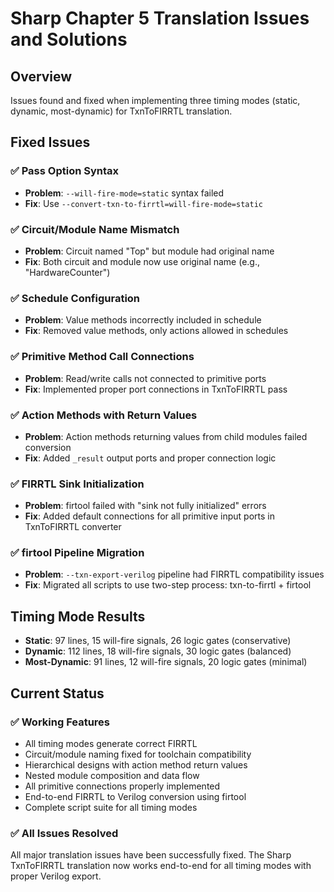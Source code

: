 # Sharp Chapter 5 Translation Issues and Solutions

## Overview

Issues found and fixed when implementing three timing modes (static, dynamic, most-dynamic) for TxnToFIRRTL translation.

## Fixed Issues

### ✅ Pass Option Syntax
- **Problem**: `--will-fire-mode=static` syntax failed
- **Fix**: Use `--convert-txn-to-firrtl=will-fire-mode=static`

### ✅ Circuit/Module Name Mismatch  
- **Problem**: Circuit named "Top" but module had original name
- **Fix**: Both circuit and module now use original name (e.g., "HardwareCounter")

### ✅ Schedule Configuration
- **Problem**: Value methods incorrectly included in schedule
- **Fix**: Removed value methods, only actions allowed in schedules

### ✅ Primitive Method Call Connections
- **Problem**: Read/write calls not connected to primitive ports
- **Fix**: Implemented proper port connections in TxnToFIRRTL pass

### ✅ Action Methods with Return Values
- **Problem**: Action methods returning values from child modules failed conversion
- **Fix**: Added `_result` output ports and proper connection logic

### ✅ FIRRTL Sink Initialization
- **Problem**: firtool failed with "sink not fully initialized" errors
- **Fix**: Added default connections for all primitive input ports in TxnToFIRRTL converter

### ✅ firtool Pipeline Migration
- **Problem**: `--txn-export-verilog` pipeline had FIRRTL compatibility issues
- **Fix**: Migrated all scripts to use two-step process: txn-to-firrtl + firtool

## Timing Mode Results

- **Static**: 97 lines, 15 will-fire signals, 26 logic gates (conservative)
- **Dynamic**: 112 lines, 18 will-fire signals, 30 logic gates (balanced)  
- **Most-Dynamic**: 91 lines, 12 will-fire signals, 20 logic gates (minimal)

## Current Status

### ✅ Working Features
- All timing modes generate correct FIRRTL
- Circuit/module naming fixed for toolchain compatibility
- Hierarchical designs with action method return values
- Nested module composition and data flow
- All primitive connections properly implemented
- End-to-end FIRRTL to Verilog conversion using firtool
- Complete script suite for all timing modes

### ✅ All Issues Resolved
All major translation issues have been successfully fixed. The Sharp TxnToFIRRTL translation now works end-to-end for all timing modes with proper Verilog export.